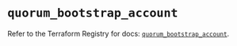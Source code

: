 # `quorum_bootstrap_account`

Refer to the Terraform Registry for docs: [`quorum_bootstrap_account`](https://registry.terraform.io/providers/consensys/quorum/0.3.0/docs/resources/bootstrap_account).
